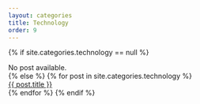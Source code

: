 ```yaml
---
layout: categories
title: Technology
order: 9
---
```

{% if site.categories.technology == null %}
  <div class="row ">No post available.</div>
{% else %}
  {% for post in site.categories.technology %}
  <div class="row">
    <a href="{{ post.url }}">
      {{ post.title }}
    </a>
  </div>
  {% endfor %}
{% endif %}
